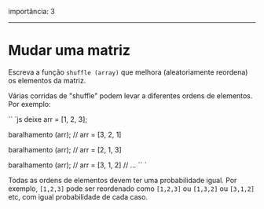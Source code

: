 importância: 3

---

# Mudar uma matriz

Escreva a função `shuffle (array)` que melhora (aleatoriamente reordena) os elementos da matriz.

Várias corridas de "shuffle" podem levar a diferentes ordens de elementos. Por exemplo:

`` `js
deixe arr = [1, 2, 3];

baralhamento (arr);
// arr = [3, 2, 1]

baralhamento (arr);
// arr = [2, 1, 3]

baralhamento (arr);
// arr = [3, 1, 2]
// ...
`` `

Todas as ordens de elementos devem ter uma probabilidade igual. Por exemplo, `[1,2,3]` pode ser reordenado como `[1,2,3]` ou `[1,3,2]` ou `[3,1,2]` etc, com igual probabilidade de cada caso.
